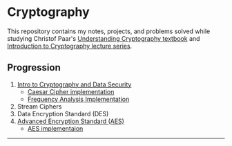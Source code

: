# Cryptography

This repository contains my notes, projects, and problems solved while studying Christof Paar's [Understanding Cryptography textbook](www.cryptography-textbook.com) and [Introduction to Cryptography lecture series](https://www.youtube.com/@introductiontocryptography4223).  

## Progression

1. [Intro to Cryptography and Data Security](progression/1_intro)
    - [Caesar Cipher implementation](implementations/caesar_freqAnalysis/ciphers.hpp)
    - [Frequency Analysis Implementation](implementations/caesar_freqAnalysis/ciphers.hpp)
2. Stream Ciphers
3. Data Encryption Standard (DES)
4. [Advanced Encryption Standard (AES)](progression/4_AES/)
    - [AES implementaion](implementations/AES/)

---
